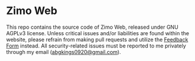 # Zimo Web

This repo contains the source code of Zimo Web, released under GNU AGPLv3 license. Unless critical issues and/or liabilities are found within the website, please refrain from making pull requests and utilize the [Feedback Form](https://forms.gle/hiowUpHKcd5qpx6v8) instead. All security-related issues must be reported to me privately through my email (abgkings0920@gmail.com).
